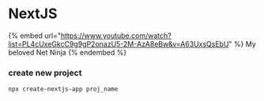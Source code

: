 # NextJS

{% embed url="https://www.youtube.com/watch?list=PL4cUxeGkcC9g9gP2onazU5-2M-AzA8eBw&v=A63UxsQsEbU" %}
My beloved Net Ninja
{% endembed %}

### create new project

```bash
npx create-nextjs-app proj_name
```



